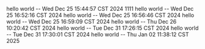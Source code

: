 
hello world -- Wed Dec 25 15:44:57 CST 2024
1111
hello world -- Wed Dec 25 16:52:16 CST 2024
hello world -- Wed Dec 25 16:56:46 CST 2024
hello world -- Wed Dec 25 16:59:09 CST 2024
hello world -- Thu Dec 26 10:20:42 CST 2024
hello world -- Tue Dec 31 17:26:15 CST 2024
hello world -- Tue Dec 31 17:30:01 CST 2024
hello world -- Thu Jan 02 11:38:12 CST 2025